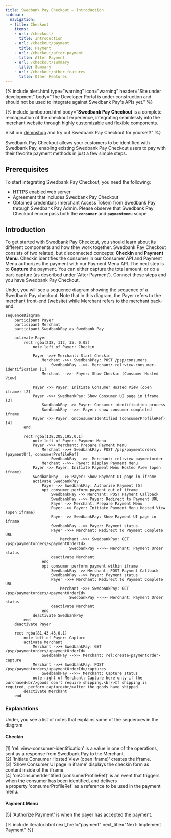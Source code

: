 ```yaml
---
title: Swedbank Pay Checkout – Introduction
sidebar:
  navigation:
  - title: Checkout
    items:
    - url: /checkout/
      title: Introduction
    - url: /checkout/payment
      title: Payment
    - url: /checkout/after-payment
      title: After Payment
    - url: /checkout/summary
      title: Summary
    - url: /checkout/other-features
      title: Other Features
---
```


{% include alert.html type="warning"
                      icon="warning"
                      header="Site under development"
                      body="The Developer Portal is under construction and should not be used to integrate against Swedbank Pay's APIs yet." %}

{% include jumbotron.html body="**Swedbank Pay Checkout** is a complete reimagination
of the checkout experience, integrating seamlessly into the merchant website
through highly customizable and flexible components.

Visit our [demoshop](https://ecom.externalintegration.payex.com/pspdemoshop)
and try out Swedbank Pay Checkout for yourself!" %}

Swedbank Pay Checkout allows your customers to be identified with Swedbank Pay,
enabling existing Swedbank Pay Checkout users to pay with their favorite payment
methods in just a few simple steps.

## Prerequisites

To start integrating Swedbank Pay Checkout, you need the following:

* [HTTPS][https] enabled web server
* Agreement that includes Swedbank Pay Checkout
* Obtained credentials (merchant Access Token) from Swedbank Pay through
  Swedbank Pay Admin. Please observe that Swedbank Pay Checkout encompass
  both the **`consumer`** and **`paymentmenu`** scope

## Introduction

To get started with Swedbank Pay Checkout, you should learn about its different
components and how they work together. Swedbank Pay Checkout consists of two related,
but disconnected concepts: **Checkin** and **Payment Menu**. Checkin identifies
the consumer in our Consumer API and Payment Menu authorizes the payment with
our Payment Menu API. The next step is to **Capture** the payment. You can either
capture the total amount, or do a part-capture (as described under 'After Payment'). Connect these steps and you have
Swedbank Pay Checkout.

Under, you will see a sequence diagram showing the sequence of a Swedbank Pay checkout.
Note that in this diagram, the Payer refers to the merchant front-end (website)
while Merchant refers to the merchant back-end.

```mermaid
sequenceDiagram
    participant Payer
    participant Merchant
    participant SwedbankPay as Swedbank Pay

    activate Payer
        rect rgba(238, 112, 35, 0.05)
            note left of Payer: Checkin

            Payer ->>+ Merchant: Start Checkin
                Merchant ->>+ SwedbankPay: POST /psp/consumers
                    SwedbankPay -->>- Merchant: rel:view-consumer-identification [1]
                Merchant -->>- Payer: Show Checkin (Consumer Hosted View)

            Payer ->> Payer: Initiate Consumer Hosted View (open iframe) [2]
            Payer ->>+ SwedbankPay: Show Consumer UI page in iframe [3]
                SwedbankPay ->> Payer: Consumer identification process
                SwedbankPay -->>- Payer: show consumer completed iframe
            Payer ->> Payer: onConsumerIdentified (consumerProfileRef) [4]
        end

        rect rgba(138,205,195,0.1)
            note left of Payer: Payment Menu
            Payer ->>+ Merchant: Prepare Payment Menu
                Merchant ->>+ SwedbankPay: POST /psp/paymentorders (paymentUrl, consumerProfileRef)
                    SwedbankPay -->>- Merchant: rel:view-paymentorder
                Merchant -->>- Payer: Display Payment Menu
            Payer ->> Payer: Initiate Payment Menu Hosted View (open iframe)
            SwedbankPay -->> Payer: Show Payment UI page in iframe
            activate SwedbankPay
                Payer ->> SwedbankPay: Authorize Payment [5]
                opt consumer perform payment out of iframe
                    SwedbankPay ->> Merchant: POST Payment Callback
                    SwedbankPay -->> Payer: Redirect to Payment URL
                    Payer ->> Merchant: Prepare Payment Menu
                    Payer ->> Payer: Initiate Payment Menu Hosted View (open iframe)
                    Payer ->> SwedbankPay: Show Payment UI page in iframe
                    SwedbankPay -->> Payer: Payment status
                    Payer ->>+ Merchant: Redirect to Payment Complete URL
                        Merchant ->>+ SwedbankPay: GET /psp/paymentorders/<paymentOrderId>
                            SwedbankPay -->>- Merchant: Payment Order status
                    deactivate Merchant
                end
                opt consumer perform payment within iframe
                    SwedbankPay ->> Merchant: POST Payment Callback
                    SwedbankPay -->> Payer: Payment status
                    Payer ->>+ Merchant: Redirect to Payment Complete URL
                        Merchant ->>+ SwedbankPay: GET /psp/paymentorders/<paymentOrderId>
                            SwedbankPay -->>- Merchant: Payment Order status
                    deactivate Merchant
                end
            deactivate SwedbankPay
        end
    deactivate Payer

    rect rgba(81,43,43,0.1)
        note left of Payer: Capture
        activate Merchant
            Merchant ->>+ SwedbankPay: GET /psp/paymentorders/<paymentOrderId>
                SwedbankPay -->>- Merchant: rel:create-paymentorder-capture
            Merchant ->>+ SwedbankPay: POST /psp/paymentorders/<paymentOrderId>/captures
                SwedbankPay -->>- Merchant: Capture status
            note right of Merchant: Capture here only if the purchased<br/>goods don't require shipping.<br/>If shipping is required, perform capture<br/>after the goods have shipped.
        deactivate Merchant
    end
```

### Explanations

Under, you see a list of notes that explains some of the sequences in the diagram. 

#### Checkin

[1] 'rel: view-consumer-identification' is a value in one of the operations,
sent as a response from Swedbank Pay to the Merchant. <br>
[2] 'Initiate Consumer Hosted View (open iframe)' creates the iframe. <br>
[3] 'Show Consumer UI page in iframe' displays the checkin form as content inside
of the iframe. <br>
[4] 'onConsumerIdentified (consumerProfileRef)' is an event that triggers when the
consumer has been identified, and delivers<br> a property 'consumerProfileRef' as a
reference to be used in the payment menu.

#### Payment Menu

[5] 'Authorize Payment' is when the payer has accepted the payment.

{% include iterator.html next_href="payment"
                         next_title="Next: Implement Payment" %}

[https]: /#connection-and-protocol
[payment-order]: /checkout/payment#payment-orders
